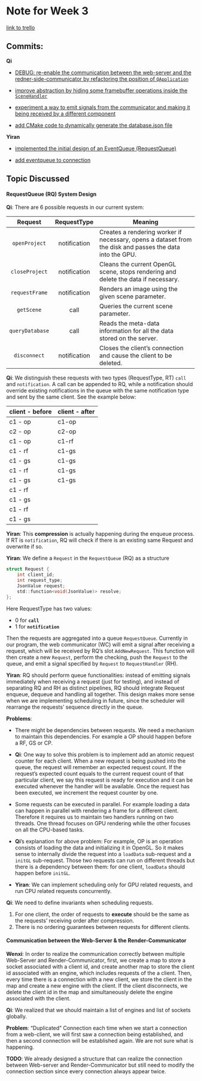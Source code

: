 # Note for Week 3

[link to trello](https://trello.com/invite/daxian2/0d1bdd82285db70339a7885d70934329)

## Commits:
**Qi** 
* [DEBUG: re-enable the communication between the web-server and the redner-side-communicator by refactoring the position of `QApplication`](https://github.com/ecs251-w19-ucdavis/DXServer/commit/4ce24bd13b5a1df396b46c86d02a1c97c05dcfba)

* [improve abstraction by hiding some framebuffer operations inside the `SceneHandler`](https://github.com/ecs251-w19-ucdavis/DXServer/commit/abf2f716431485f9d0cf093a34bdf0c86920a6fb)

* [experiment a way to emit signals from the communicator and making it being received by a different component](https://github.com/ecs251-w19-ucdavis/DXServer/commit/bf396901b6d1c68908105a999bf293a0daace7bb)

* [add CMake code to dynamically generate the database.json file](https://github.com/ecs251-w19-ucdavis/DXServer/commit/bf396901b6d1c68908105a999bf293a0daace7bb)

**Yiran** 
* [implemented the initial design of an EventQueue (RequestQueue)](https://github.com/ecs251-w19-ucdavis/DXServer/commit/2a052398b74509f643cfbf3b977d1f994dfb0826)

* [add eventqueue to connection](https://github.com/ecs251-w19-ucdavis/DXServer/commit/2437e50c48fff1e786d621acb44970eeba02955e)

## Topic Discussed

#### RequestQueue (RQ) System Design

**Qi**: There are 6 possible requests in our current system: 

|Request|RequestType|Meaning|
|:-:|:-:|---|
|`openProject`|notification|Creates a rendering worker if necessary, opens a dataset from the disk and passes the data into the GPU.|
|`closeProject`|notification|Cleans the current OpenGL scene, stops rendering and delete the data if necessary.|
|`requestFrame`|notification|Renders an image using the given scene parameter.|
|`getScene`|call|Queries the current scene parameter.|
|`queryDatabase`|call|Reads the meta-data information for all the data stored on the server.|
|`disconnect`|notification|Closes the client’s connection and cause the client to be deleted.|

**Qi**: We distinguish these requests with two types (RequestType, RT) `call` and `notification`. A call can be appended to RQ, while a notification should override existing notifications in the queue with the same notification type and sent by the same client. See the example below:

| client - before | client - after |
|---|---|
|c1 - op|c1-op|
|c2 - op|c2-op|
|c1 - op|c1-rf|
|c1 - rf|c1-gs|
|c1 - gs|c1-gs|
|c1 - rf|c1-gs|
|c1 - gs|c1-gs|
|c1 - rf||
|c1 - gs||
|c1 - rf||
|c1 - gs||

**Yiran**: This **compression** is actually happening during the enqueue process. If RT is `notification`, RQ will check if there is an existing same Request and overwrite if so. 

**Yiran**: We define a `Request` in the `RequestQueue` (RQ) as a structure

```c
struct Request {
	int client_id;
	int request_type;
	JsonValue request;
	std::function<void(JsonValue)> resolve;
};
```
Here RequestType has two values: 
* 0 for **`call`** 
* 1 for **`notification`** 

Then the requests are aggregated into a queue `RequestQueue`. Currently in our program, the web communicator (WC) will emit a signal after receiving a request, which will be received by RQ’s slot `AddNewRequest`. This function will then create a new `Request`, perform the checking, push the `Request` to the queue, and emit a signal specified by `Request` to `RequestHandler` (RH).

**Yiran**: RQ should perform queue functionalities: instead of emitting signals immediately when receiving a request (just for testing), and instead of separating RQ and RH as distinct pipelines, RQ should integrate Request enqueue, dequeue and handling all together. This design makes more sense when we are implementing scheduling in future, since the scheduler will rearrange the requests’ sequence directly in the queue.


**Problems**:  
* There might be dependencies between requests. We need a mechanism to maintain this dependencies. For example a OP should happen before a RF, GS or CP. 

* **Qi**: One way to solve this problem is to implement add an atomic request counter for each client. When a new request is being pushed into the queue, the request will remember an expected request count. If the request’s expected count equals to the current request count of that particular client, we say this request is ready for execution and it can be executed whenever the handler will be available. Once the request has been executed, we increment the request counter by one.

* Some requests can be executed in parallel. For example loading a data can happen in parallel with rendering a frame for a different client. Therefore it requires us to maintain two handlers running on two threads. One thread focuses on GPU rendering while the other focuses on all the CPU-based tasks. 
	
* **Qi**’s explanation for above problem: For example, OP is an operation consists of loading the data and initializing it in OpenGL. So it makes sense to internally divide the request into a `loadData` sub-request and a `initGL` sub-request. Those two requests can run on different threads but there is a dependency between them: for one client, `loadData` should happen before `initGL`.

* **Yiran**: We can implement scheduling only for GPU related requests, and run CPU related requests concurrently.

**Qi**: We need to define invariants when scheduling requests. 
1. For one client, the order of requests to **execute** should be the same as the requests’ receiving order after compression.
2. There is no ordering guarantees between requests for different clients.

#### Communication between the Web-Server & the Render-Communicator

**Wenxi**: In order to realize the communication correctly between multiple Web-Server and Render-Communicator, first, we create a map to store a socket associated with a client id, and create another map to store the client id associated with an engine, which includes requests of the a client. Then, every time there is a connection with a new client, we store the client in the map and create a new engine with the client. If the client disconnects, we delete the client id in the map and simultaneously delete the engine associated with the client. 

**Qi**: We realized that we should maintain a list of engines and list of sockets globally.

**Problem**: “Duplicated” Connection each time when we start a connection from a web-client, we will first saw a connection being established, and then a second connection will be established again. We are not sure what is happening.

**TODO**: We already designed a structure that can realize the connection between Web-server and Render-Communicator but still need to modify the connection section since every connection always appear twice.

